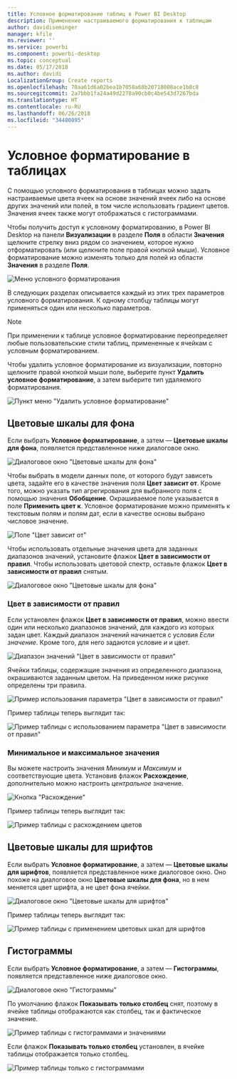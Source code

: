 ```yaml
---
title: Условное форматирование таблиц в Power BI Desktop
description: Применение настраиваемого форматирования к таблицам
author: davidiseminger
manager: kfile
ms.reviewer: ''
ms.service: powerbi
ms.component: powerbi-desktop
ms.topic: conceptual
ms.date: 05/17/2018
ms.author: davidi
LocalizationGroup: Create reports
ms.openlocfilehash: 70aa61d6a02bea1b7058a68b20718008ace1b8c8
ms.sourcegitcommit: 2a7bbb1fa24a49d2278a90cb0c4be543d7267bda
ms.translationtype: HT
ms.contentlocale: ru-RU
ms.lasthandoff: 06/26/2018
ms.locfileid: "34480895"
---
```

# <a name="conditional-formatting-in-tables"></a>Условное форматирование в таблицах 
С помощью условного форматирования в таблицах можно задать настраиваемые цвета ячеек на основе значений ячеек либо на основе других значений или полей, в том числе использовать градиент цветов. Значения ячеек также могут отображаться с гистограммами. 

Чтобы получить доступ к условному форматированию, в Power BI Desktop на панели **Визуализации** в разделе **Поля** в области **Значения** щелкните стрелку вниз рядом со значением, которое нужно отформатировать (или щелкните поле правой кнопкой мыши). Условное форматирование можно изменять только для полей из области **Значения** в разделе **Поля**.

![Меню условного форматирования](media/desktop-conditional-table-formatting/table-formatting-0-popup-menu.png)

В следующих разделах описывается каждый из этих трех параметров условного форматирования. К одному столбцу таблицы могут применяться один или несколько параметров.

> [!NOTE]
> При применении к таблице условное форматирование переопределяет любые пользовательские стили таблиц, примененные к ячейкам с условным форматированием.

Чтобы удалить условное форматирование из визуализации, повторно щелкните правой кнопкой мыши поле, выберите пункт **Удалить условное форматирование**, а затем выберите тип удаляемого форматирования.

![Пункт меню "Удалить условное форматирование"](media/desktop-conditional-table-formatting/table-formatting-1-remove.png)

## <a name="background-color-scales"></a>Цветовые шкалы для фона

Если выбрать **Условное форматирование**, а затем — **Цветовые шкалы для фона**, появляется представленное ниже диалоговое окно.

![Диалоговое окно "Цветовые шкалы для фона"](media/desktop-conditional-table-formatting/table-formatting-1-default-dialog.png)

Чтобы выбрать в модели данных поле, от которого будут зависеть цвета, задайте его в качестве значения поля **Цвет зависит от**. Кроме того, можно указать тип агрегирования для выбранного поля с помощью значения **Обобщение**. Окрашиваемое поле указывается в поле **Применить цвет к**. Условное форматирование можно применять к текстовым полям и полям дат, если в качестве основы выбрано числовое значение.

![Поле "Цвет зависит от"](media/desktop-conditional-table-formatting/table-formatting-1-apply-color-to.png)

Чтобы использовать отдельные значения цвета для заданных диапазонов значений, установите флажок **Цвет в зависимости от правил**. Чтобы использовать цветовой спектр, оставьте флажок **Цвет в зависимости от правил** снятым. 

![Диалоговое окно "Цветовые шкалы для фона"](media/desktop-conditional-table-formatting/table-formatting-1-color-by-rules-dialog.png)

### <a name="color-by-rules"></a>Цвет в зависимости от правил

Если установлен флажок **Цвет в зависимости от правил**, можно ввести один или несколько диапазонов значений, для каждого из которых задан цвет.  Каждый диапазон значений начинается с условия *Если значение*. Кроме того, для него задаются условие *и* и цвет.

![Диапазон значений "Цвет в зависимости от правил"](media/desktop-conditional-table-formatting/table-formatting-1-color-by-rules-if-value.png)

Ячейки таблицы, содержащие значения из определенного диапазона, окрашиваются заданным цветом. На приведенном ниже рисунке определены три правила.

![Пример использования параметра "Цвет в зависимости от правил"](media/desktop-conditional-table-formatting/table-formatting-1-color-by-rules.png)

Пример таблицы теперь выглядит так:

![Пример таблицы с использованием параметра "Цвет в зависимости от правил"](media/desktop-conditional-table-formatting/table-formatting-1-color-by-rules-table.png)


### <a name="color-minimum-to-maximum"></a>Минимальное и максимальное значения

Вы можете настроить значения *Минимум* и *Максимум* и соответствующие цвета. Установив флажок **Расхождение**, дополнительно можно настроить *центральное* значение.

![Кнопка "Расхождение"](media/desktop-conditional-table-formatting/table-formatting-1-diverging.png)

Пример таблицы теперь выглядит так:

![Пример таблицы с расхождением цветов](media/desktop-conditional-table-formatting/table-formatting-1-diverging-table.png)

## <a name="font-color-scales"></a>Цветовые шкалы для шрифтов

Если выбрать **Условное форматирование**, а затем — **Цветовые шкалы для шрифтов**, появляется представленное ниже диалоговое окно. Оно похоже на диалоговое окно **Цветовые шкалы для фона**, но в нем меняется цвет шрифта, а не цвет фона ячейки.

![Диалоговое окно "Цветовые шкалы для шрифтов"](media/desktop-conditional-table-formatting/table-formatting-2-diverging.png)

Пример таблицы теперь выглядит так:

![Пример таблицы с применением цветовых шкал для шрифтов](media/desktop-conditional-table-formatting/table-formatting-2-table.png)

## <a name="data-bars"></a>Гистограммы

Если выбрать **Условное форматирование**, а затем — **Гистограммы**, появляется представленное ниже диалоговое окно. 

![Диалоговое окно "Гистограммы"](media/desktop-conditional-table-formatting/table-formatting-3-default.png)

По умолчанию флажок **Показывать только столбец** снят, поэтому в ячейке таблицы отображаются как столбец, так и фактическое значение.

![Пример таблицы с гистограммами и значениями](media/desktop-conditional-table-formatting/table-formatting-3-default-table.png)

Если флажок **Показывать только столбец** установлен, в ячейке таблицы отображается только столбец.

![Пример таблицы только с гистограммами](media/desktop-conditional-table-formatting/table-formatting-3-default-table-bars.png)
